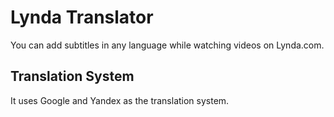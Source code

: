 # Lynda Translator 

You can add subtitles in any language while watching videos on Lynda.com.

## Translation System

It uses Google and Yandex as the translation system.

